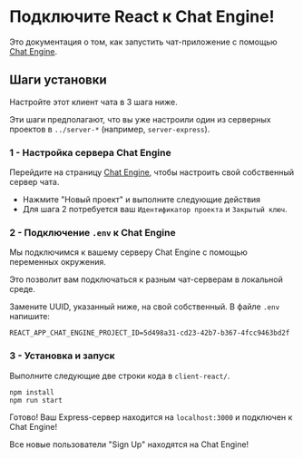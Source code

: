 # Подключите React к Chat Engine!

Это документация о том, как запустить чат-приложение с помощью [Chat Engine](https://chatengine.io).

## Шаги установки

Настройте этот клиент чата в 3 шага ниже.

Эти шаги предполагают, что вы уже настроили один из серверных проектов в `../server-*` (например, `server-express`).

### 1 - Настройка сервера Chat Engine

Перейдите на страницу [Chat Engine](https://chatengine.io), чтобы настроить свой собственный сервер чата.

- Нажмите "Новый проект" и выполните следующие действия
- Для шага 2 потребуется ваш `Идентификатор проекта` и `Закрытый ключ`.

### 2 - Подключение `.env` к Chat Engine

Мы подключимся к вашему серверу Chat Engine с помощью переменных окружения.

Это позволит вам подключаться к разным чат-серверам в локальной среде.

Замените UUID, указанный ниже, на свой собственный. В файле `.env` напишите:

```
REACT_APP_CHAT_ENGINE_PROJECT_ID=5d498a31-cd23-42b7-b367-4fcc9463bd2f
```

### 3 - Установка и запуск

Выполните следующие две строки кода в `client-react/`.

```
npm install
npm run start
```

Готово! Ваш Express-сервер находится на `localhost:3000` и подключен к Chat Engine!

Все новые пользователи "Sign Up" находятся на Chat Engine!